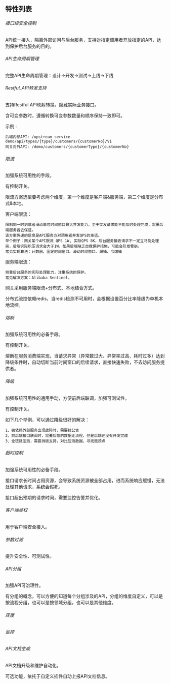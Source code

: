 ## 特性列表

###### _接口级安全控制_

API统一接入，隔离外部访问与后台服务，支持对指定调用者开放指定的API，达到保护后台服务的目的。

###### _API生命周期管理_

完整API生命周期管理：设计->开发->测试->上线->下线

###### _Restful_API转发支持_

支持Restful API映射转换，隐藏实际业务接口。

含可变参数时，遵循转换可变参数数量和顺序保持一致即可。

示例 :

    后端内部API: /upstream-service-demo/api/types/{type}/customers/{customerNo}/V1
    网关对外API: /demo/customers/{customerType}/{customerNo}

###### _限流_

加强系统可用性的手段。

有控制开关。

限流方案选型要考虑两个维度，第一个维度是客户端&服务端，第二个维度是分布式&本地。

客户端限流：

    限制同一时刻或者滑动单位时间窗口最大并发能力，至于突发请求能不能及时处理完成，需要后端服务器去保证。
    该方案传递的信息是API服务方对调用者并发QPS的承诺。
    举个例子：网关某个API限流 QPS 1W, 实际QPS 8K，后台服务接收请求不一定立马能处理完，后端实际积压请求会大于1W，如果后端缺乏自我保护措施，可能会引发雪崩。
    常见实现算法：计数器、固定时间窗口、滑动时间窗口、漏桶、令牌桶

服务端限流：

    侧重后台服务的实际处理能力，注重系统的保护。
    常见解决方案：Alibaba Sentinel。

网关采用服务端限流+分布式、本地结合方式。

分布式流控依赖redis，当redis检测不可用时，会根据设置百分比率降级为单机本地流控。

###### _熔断_

加强系统可用性的必备手段。

有控制开关。

熔断在服务消费端实现，当请求异常（异常数过大、异常率过高、耗时过多）达到降级条件时，自动切断当前时间窗口的后续请求，直接快速失败，不去访问服务提供者。

###### _降级_

加强系统可用性的通用手动，方便前后端联调，加强可测试性。

有控制开关。

如下几个举例，可以通过降级很好的解决：

    1、强依赖外部服务出现故障时，需要挂公告
    2、前后端接口联调时，需要后端的数据走流程，但是后端还没有开发完成
    3、全链路压测，需要挡板支持，对比压测数据，寻找瓶颈点

###### _超时控制_

加强系统可用性的必备手段。

接口请求长时间占用资源，会导致系统资源被全部占用，进而系统响应缓慢，无法处理其他请求，系统会假死。

接口超出预期的请求时间，需要监控告警并优化。

###### _客户端鉴权_

用于客户端安全接入。

###### _参数过滤_

提升安全性、可测试性。

###### _API分组_

加强API可治理性。

有分组的概念，可以方便的知道每个分组涉及的API，分组的维度自定义，可以是按流程分组，也可以是按领域分组，也可以是其他维度。

###### _灰度_

###### _监控_

###### _API文档生成_

API文档升级和维护自动化。

可选功能，依托于自定义插件自动上报API文档信息。

